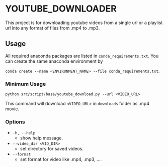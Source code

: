 # YOUTUBE_DOWNLOADER

This project is for downloading youtube videos from a single url or a playlist url into any format of files from .mp4 to .mp3.

## Usage

All required anaconda packages are listed in `conda_requirements.txt`. 
You can create the same anaconda environment by 

`conda create --name <ENVIRONMENT_NAME> --file conda_requirements.txt`.

### Minimum Usage 

`python src/script/base/youtube_download.py --url <VIDEO_URL>`

This command will download `<VIDEO_URL>` in `downloads` folder as .mp4 movie.

### Options

- `-h, --help`
	- show help message.
- `--video_dir <VID_DIR>`
	- set directory for saved videos.
- `--format`
	- set format for video like .mp4, .mp3, ....

